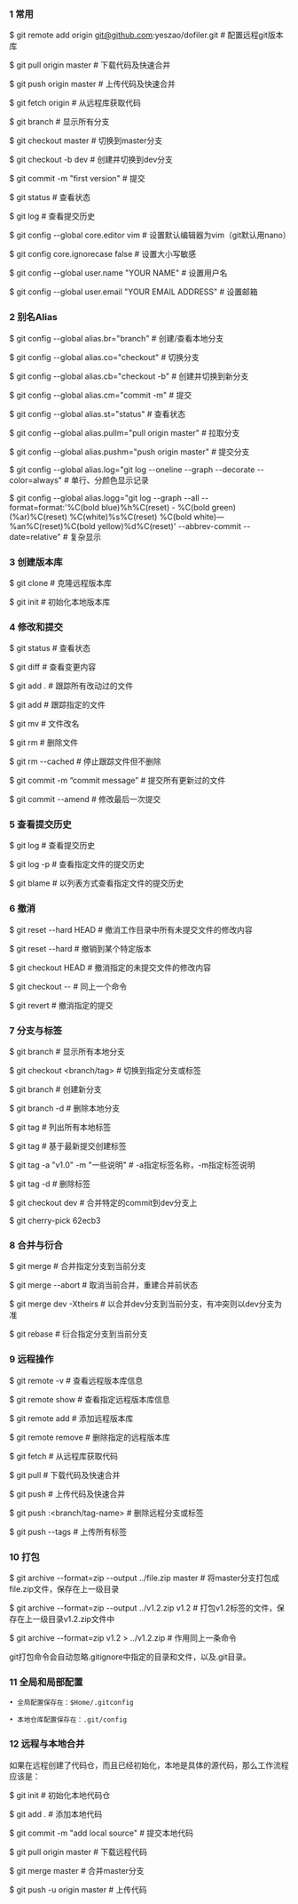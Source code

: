 ### 1 常用

$ git remote add origin git@github.com:yeszao/dofiler.git         # 配置远程git版本库

$ git pull origin master                                          # 下载代码及快速合并 

$ git push origin master                                          # 上传代码及快速合并

$ git fetch origin                                                # 从远程库获取代码

$ git branch                                                      # 显示所有分支

$ git checkout master                                             # 切换到master分支

$ git checkout -b dev                                             # 创建并切换到dev分支

$ git commit -m "first version"                                   # 提交

$ git status                                                      # 查看状态

$ git log                                                         # 查看提交历史

$ git config --global core.editor vim                             # 设置默认编辑器为vim（git默认用nano）

$ git config core.ignorecase false                                # 设置大小写敏感

$ git config --global user.name "YOUR NAME"                       # 设置用户名

$ git config --global user.email "YOUR EMAIL ADDRESS"             # 设置邮箱

### 2 别名Alias

$ git config --global alias.br="branch"                 # 创建/查看本地分支

$ git config --global alias.co="checkout"               # 切换分支

$ git config --global alias.cb="checkout -b"            # 创建并切换到新分支

$ git config --global alias.cm="commit -m"              # 提交

$ git config --global alias.st="status"                 # 查看状态

$ git config --global alias.pullm="pull origin master"  # 拉取分支

$ git config --global alias.pushm="push origin master"  # 提交分支

$ git config --global alias.log="git log --oneline --graph --decorate --color=always" # 单行、分颜色显示记录

$ git config --global alias.logg="git log --graph --all --format=format:'%C(bold blue)%h%C(reset) - %C(bold green)(%ar)%C(reset) %C(white)%s%C(reset) %C(bold white)— %an%C(reset)%C(bold yellow)%d%C(reset)' --abbrev-commit --date=relative" # 复杂显示

### 3 创建版本库

$ git clone <url>                 # 克隆远程版本库

$ git init                        # 初始化本地版本库

### 4 修改和提交

$ git status                      # 查看状态

$ git diff                        # 查看变更内容

$ git add .                       # 跟踪所有改动过的文件

$ git add <file>                  # 跟踪指定的文件

$ git mv <old> <new>              # 文件改名

$ git rm <file>                   # 删除文件

$ git rm --cached <file>          # 停止跟踪文件但不删除

$ git commit -m “commit message”  # 提交所有更新过的文件

$ git commit --amend              # 修改最后一次提交

### 5 查看提交历史

$ git log                         # 查看提交历史

$ git log -p <file>               # 查看指定文件的提交历史

$ git blame <file>                # 以列表方式查看指定文件的提交历史

### 6 撤消

$ git reset --hard HEAD           # 撤消工作目录中所有未提交文件的修改内容

$ git reset --hard <version>      # 撤销到某个特定版本

$ git checkout HEAD <file>        # 撤消指定的未提交文件的修改内容

$ git checkout -- <file>          # 同上一个命令

$ git revert <commit>             # 撤消指定的提交

### 7 分支与标签

$ git branch                      # 显示所有本地分支

$ git checkout <branch/tag>       # 切换到指定分支或标签

$ git branch <new-branch>         # 创建新分支

$ git branch -d <branch>          # 删除本地分支

$ git tag                         # 列出所有本地标签

$ git tag <tagname>               # 基于最新提交创建标签

$ git tag -a "v1.0" -m "一些说明"  # -a指定标签名称，-m指定标签说明

$ git tag -d <tagname>            # 删除标签

$ git checkout dev                # 合并特定的commit到dev分支上

$ git cherry-pick 62ecb3

### 8 合并与衍合
$ git merge <branch>              # 合并指定分支到当前分支

$ git merge --abort               # 取消当前合并，重建合并前状态

$ git merge dev -Xtheirs          # 以合并dev分支到当前分支，有冲突则以dev分支为准

$ git rebase <branch>             # 衍合指定分支到当前分支

### 9 远程操作

$ git remote -v                   # 查看远程版本库信息

$ git remote show <remote>        # 查看指定远程版本库信息

$ git remote add <remote> <url>   # 添加远程版本库

$ git remote remove <remote>      # 删除指定的远程版本库

$ git fetch <remote>              # 从远程库获取代码

$ git pull <remote> <branch>      # 下载代码及快速合并

$ git push <remote> <branch>      # 上传代码及快速合并

$ git push <remote> :<branch/tag-name> # 删除远程分支或标签

$ git push --tags                 # 上传所有标签

### 10 打包
$ git archive --format=zip --output ../file.zip master    # 将master分支打包成file.zip文件，保存在上一级目录

$ git archive --format=zip --output ../v1.2.zip v1.2      # 打包v1.2标签的文件，保存在上一级目录v1.2.zip文件中

$ git archive --format=zip v1.2 > ../v1.2.zip             # 作用同上一条命令

git打包命令会自动忽略.gitignore中指定的目录和文件，以及.git目录。

### 11 全局和局部配置

	• 全局配置保存在：$Home/.gitconfig

	• 本地仓库配置保存在：.git/config

### 12 远程与本地合并

如果在远程创建了代码仓，而且已经初始化，本地是具体的源代码，那么工作流程应该是：

$ git init                              # 初始化本地代码仓

$ git add .                             # 添加本地代码

$ git commit -m "add local source"      # 提交本地代码

$ git pull origin master                # 下载远程代码

$ git merge master                      # 合并master分支

$ git push -u origin master             # 上传代码
